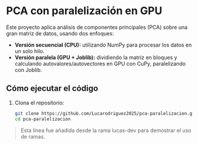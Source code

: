 # PCA con paralelización en GPU

Este proyecto aplica análisis de componentes principales (PCA) sobre una gran matriz de datos, usando dos enfoques:

- **Versión secuencial (CPU):** utilizando NumPy para procesar los datos en un solo hilo.
- **Versión paralela (GPU + Joblib):** dividiendo la matriz en bloques y calculando autovalores/autovectores en GPU con CuPy, paralelizando con Joblib.

## Cómo ejecutar el código

1. Clona el repositorio:
   ```bash
   git clone https://github.com/Lucarodriguez2025/pca-paralelizacion.git
   cd pca-paralelizacion
> Esta línea fue añadida desde la rama lucas-dev para demostrar el uso de ramas.
